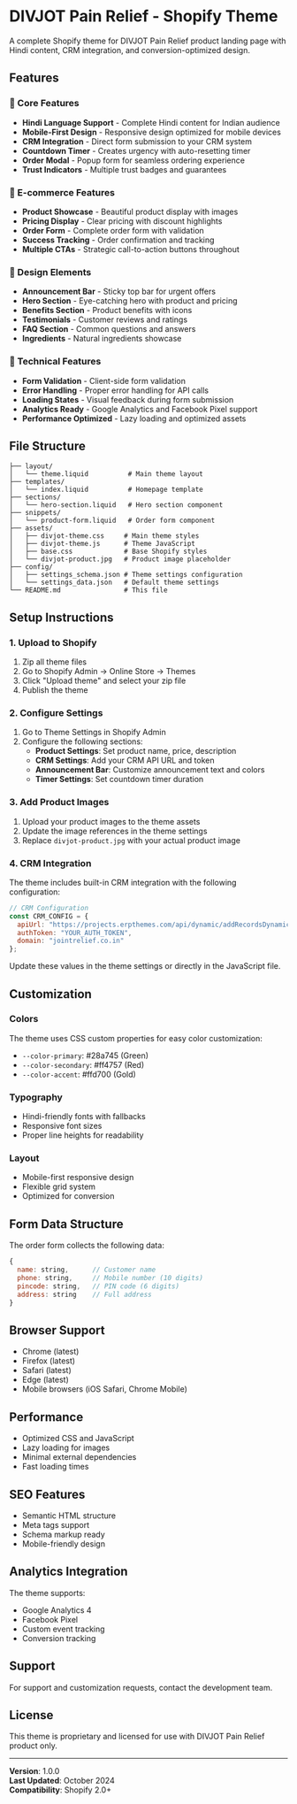 # DIVJOT Pain Relief - Shopify Theme

A complete Shopify theme for DIVJOT Pain Relief product landing page with Hindi content, CRM integration, and conversion-optimized design.

## Features

### 🎯 Core Features
- **Hindi Language Support** - Complete Hindi content for Indian audience
- **Mobile-First Design** - Responsive design optimized for mobile devices
- **CRM Integration** - Direct form submission to your CRM system
- **Countdown Timer** - Creates urgency with auto-resetting timer
- **Order Modal** - Popup form for seamless ordering experience
- **Trust Indicators** - Multiple trust badges and guarantees

### 🛒 E-commerce Features
- **Product Showcase** - Beautiful product display with images
- **Pricing Display** - Clear pricing with discount highlights
- **Order Form** - Complete order form with validation
- **Success Tracking** - Order confirmation and tracking
- **Multiple CTAs** - Strategic call-to-action buttons throughout

### 🎨 Design Elements
- **Announcement Bar** - Sticky top bar for urgent offers
- **Hero Section** - Eye-catching hero with product and pricing
- **Benefits Section** - Product benefits with icons
- **Testimonials** - Customer reviews and ratings
- **FAQ Section** - Common questions and answers
- **Ingredients** - Natural ingredients showcase

### 🔧 Technical Features
- **Form Validation** - Client-side form validation
- **Error Handling** - Proper error handling for API calls
- **Loading States** - Visual feedback during form submission
- **Analytics Ready** - Google Analytics and Facebook Pixel support
- **Performance Optimized** - Lazy loading and optimized assets

## File Structure

```
├── layout/
│   └── theme.liquid          # Main theme layout
├── templates/
│   └── index.liquid          # Homepage template
├── sections/
│   └── hero-section.liquid   # Hero section component
├── snippets/
│   └── product-form.liquid   # Order form component
├── assets/
│   ├── divjot-theme.css     # Main theme styles
│   ├── divjot-theme.js      # Theme JavaScript
│   ├── base.css             # Base Shopify styles
│   └── divjot-product.jpg   # Product image placeholder
├── config/
│   ├── settings_schema.json # Theme settings configuration
│   └── settings_data.json   # Default theme settings
└── README.md                # This file
```

## Setup Instructions

### 1. Upload to Shopify
1. Zip all theme files
2. Go to Shopify Admin → Online Store → Themes
3. Click "Upload theme" and select your zip file
4. Publish the theme

### 2. Configure Settings
1. Go to Theme Settings in Shopify Admin
2. Configure the following sections:
   - **Product Settings**: Set product name, price, description
   - **CRM Settings**: Add your CRM API URL and token
   - **Announcement Bar**: Customize announcement text and colors
   - **Timer Settings**: Set countdown timer duration

### 3. Add Product Images
1. Upload your product images to the theme assets
2. Update the image references in the theme settings
3. Replace `divjot-product.jpg` with your actual product image

### 4. CRM Integration
The theme includes built-in CRM integration with the following configuration:

```javascript
// CRM Configuration
const CRM_CONFIG = {
  apiUrl: "https://projects.erpthemes.com/api/dynamic/addRecordsDynamic?tempID=72&tempName=website_api_",
  authToken: "YOUR_AUTH_TOKEN",
  domain: "jointrelief.co.in"
};
```

Update these values in the theme settings or directly in the JavaScript file.

## Customization

### Colors
The theme uses CSS custom properties for easy color customization:
- `--color-primary`: #28a745 (Green)
- `--color-secondary`: #ff4757 (Red)
- `--color-accent`: #ffd700 (Gold)

### Typography
- Hindi-friendly fonts with fallbacks
- Responsive font sizes
- Proper line heights for readability

### Layout
- Mobile-first responsive design
- Flexible grid system
- Optimized for conversion

## Form Data Structure

The order form collects the following data:
```javascript
{
  name: string,      // Customer name
  phone: string,     // Mobile number (10 digits)
  pincode: string,   // PIN code (6 digits)
  address: string    // Full address
}
```

## Browser Support
- Chrome (latest)
- Firefox (latest)
- Safari (latest)
- Edge (latest)
- Mobile browsers (iOS Safari, Chrome Mobile)

## Performance
- Optimized CSS and JavaScript
- Lazy loading for images
- Minimal external dependencies
- Fast loading times

## SEO Features
- Semantic HTML structure
- Meta tags support
- Schema markup ready
- Mobile-friendly design

## Analytics Integration
The theme supports:
- Google Analytics 4
- Facebook Pixel
- Custom event tracking
- Conversion tracking

## Support
For support and customization requests, contact the development team.

## License
This theme is proprietary and licensed for use with DIVJOT Pain Relief product only.

---

**Version**: 1.0.0  
**Last Updated**: October 2024  
**Compatibility**: Shopify 2.0+